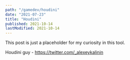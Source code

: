 ```yaml
---
path: "/gamedev/houdini"
date: "2021-07-23"
title: "Houdini"
published: 2021-10-14
lastModified: 2021-10-14
---
```


This post is just a placeholder for my curiosity in this tool.


Houdini guy - https://twitter.com/_alexeykalinin